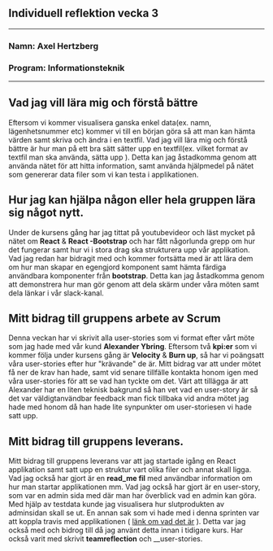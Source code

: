 <h2> Individuell reflektion vecka 3 </h2>

___

<h3> Namn: Axel Hertzberg </h3>
<h3> Program: Informationsteknik </h3>

___

## Vad jag vill lära mig och förstå bättre
Eftersom vi kommer visualisera ganska enkel data(ex. namn, lägenhetsnummer etc)
kommer vi till en början göra så att man kan hämta värden samt skriva och ändra i en textfil. Vad
jag vill lära mig och förstå bättre är hur man på ett bra sätt sätter upp en
textfil(ex. vilket format av textfil man ska använda, sätta upp ).
Detta kan jag åstadkomma genom att använda nätet för att hitta information, samt
använda hjälpmedel på nätet som genererar data filer som vi kan testa i
applikationen.

## Hur jag kan hjälpa någon eller hela gruppen lära sig något nytt.
Under de kursens gång har jag tittat på youtubevideor och läst mycket på nätet
om __React__ & __React -Bootstrap__ och har fått någorlunda grepp om hur det fungerar samt
hur vi i stora drag ska strukturera upp vår applikation. 
Vad jag redan har bidragit med och kommer fortsätta med är att lära dem om 
hur man skapar en egengjord komponent samt hämta färdiga användbara komponenter
från __bootstrap__. Detta kan jag åstadkomma genom att demonstrera hur man gör
genom att dela skärm under våra möten samt dela länkar i vår slack-kanal.

## Mitt bidrag till gruppens arbete av Scrum
Denna veckan har vi skrivit alla user-stories som vi format efter vårt möte som
jag hade med vår kund __Alexander Ybring__. 
Eftersom två __kpi:er__ som vi kommer följa under kursens gång är __Velocity__ & __Burn
up__, så har vi poängsatt våra user-stories efter hur "krävande" de är. Mitt
bidrag var att under mötet få ner de krav han hade, samt vid senare tillfälle
kontakta honom igen med våra user-stories för att se vad han tyckte om det. Värt
att tillägga är att Alexander har en liten teknisk bakgrund så han vet vad en user-story 
är så det var väldigtanvändbar feedback man fick tillbaka vid andra mötet jag hade med 
honom då han hade lite synpunkter om user-storiesen vi hade satt upp.

## Mitt bidrag till gruppens leverans.
Mitt bidrag till gruppens leverans var att jag startade igång en React
applikation samt satt upp en struktur vart olika filer och annat skall ligga.
Vad jag också har gjort är en __read_me fil__ med användbar information om hur
man startar applikationen mm.
Vad jag också har gjort är en user-story, som var en admin sida med
där man har överblick vad en admin kan göra. Med hjälp av testdata kunde jag visualisera hur
slutprodukten av adminsidan skall se ut. 
En annan sak som vi hade med i denna sprinten var att koppla travis med
applikationen ( [länk om vad det är](https://docs.travis-ci.com/user/for-beginners/) ).
Detta var jag också med och bidrog till då jag använt detta innan i tidigare
kurs.
Har också varit med skrivit __teamreflection__ och __user-stories. 

